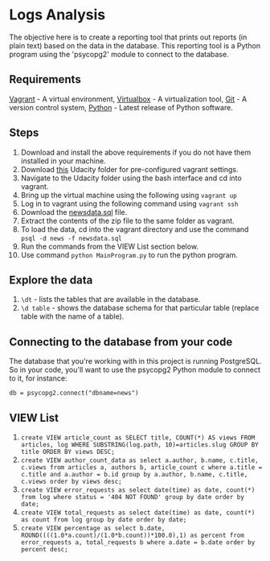 # Logs Analysis

The objective here is to create a reporting tool that prints out reports (in plain text) based on the data in the database. This reporting tool is a Python program using the 'psycopg2' module to connect to the database.

## Requirements

[Vagrant](https://www.vagrantup.com/) - A virtual environment, [Virtualbox](https://www.virtualbox.org/) - A virtualization tool, [Git](https://git-scm.com/) - A version control system, [Python](https://www.python.org/download/releases/3.0/) - Latest release of Python software.

## Steps

1. Download and install the above requirements if you do not have them installed in your machine.
2. Download [this](https://d17h27t6h515a5.cloudfront.net/topher/2017/August/59822701_fsnd-virtual-machine/fsnd-virtual-machine.zip) Udacity folder for pre-configured vagrant settings.
3. Navigate to the Udacity folder using the bash interface and cd into vagrant.
4. Bring up the virtual machine using the following using ``` vagrant up ```
5. Log in to vagrant using the following command using ``` vagrant ssh ```
6. Download the [newsdata.sql](https://d17h27t6h515a5.cloudfront.net/topher/2016/August/57b5f748_newsdata/newsdata.zip) file.
7. Extract the contents of the zip file to the same folder as vagrant.
8. To load the data, cd into the vagrant directory and use the command ``` psql -d news -f newsdata.sql ```
9. Run the commands from the VIEW List section below.
10. Use command ``` python MainProgram.py ``` to run the python program.


## Explore the data

1. ``` \dt ``` - lists the tables that are available in the database.
2. ``` \d table ``` - shows the database schema for that particular table (replace table with the name of a table).

## Connecting to the database from your code

The database that you're working with in this project is running PostgreSQL. So in your code, you'll want to use the psycopg2 Python module to connect to it, for instance:

``` db = psycopg2.connect("dbname=news") ```

## VIEW List

1. ``` create VIEW article_count as SELECT title, COUNT(*) AS views FROM articles, log WHERE SUBSTRING(log.path, 10)=articles.slug GROUP BY title ORDER BY views DESC; ```
2. ``` create VIEW author_count_data as select a.author, b.name, c.title, c.views from articles a, authors b, article_count c where a.title = c.title and a.author = b.id group by a.author, b.name, c.title, c.views order by views desc; ```
3. ``` create VIEW error_requests as select date(time) as date, count(*) from log where status = '404 NOT FOUND' group by date order by date; ```
4. ``` create VIEW total_requests as select date(time) as date, count(*) as count from log group by date order by date; ```
5. ``` create VIEW percentage as select b.date, ROUND((((1.0*a.count)/(1.0*b.count))*100.0),1) as percent from error_requests a, total_requests b where a.date = b.date order by percent desc; ```

